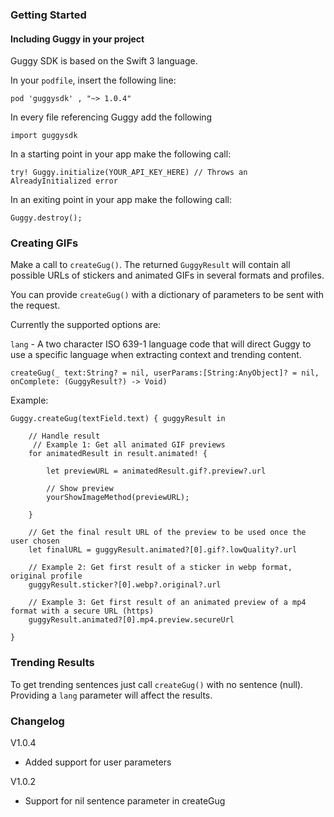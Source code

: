 ### Getting Started

#### Including Guggy in your project

Guggy SDK is based on the Swift 3 language.

In your `podfile`, insert the following line:
````
pod 'guggysdk' , "~> 1.0.4"
````

In every file referencing Guggy add the following

````
import guggysdk
````

In a starting point in your app make the following call:
````
try! Guggy.initialize(YOUR_API_KEY_HERE) // Throws an AlreadyInitialized error
````

In an exiting point in your app make the following call:

````
Guggy.destroy();
````

### Creating GIFs

Make a call to `createGug()`.
The returned `GuggyResult` will contain all possible URLs of stickers and animated GIFs in several formats and profiles.

You can provide `createGug()` with a dictionary of parameters to be sent with the request.

Currently the supported options are:

`lang` - A two character ISO 639-1 language code that will direct Guggy to use a specific language when extracting context and trending content.

````
createGug(_ text:String? = nil, userParams:[String:AnyObject]? = nil, onComplete: (GuggyResult?) -> Void)
````

Example:
````
Guggy.createGug(textField.text) { guggyResult in

    // Handle result
     // Example 1: Get all animated GIF previews
    for animatedResult in result.animated! {

        let previewURL = animatedResult.gif?.preview?.url

        // Show preview
        yourShowImageMethod(previewURL);

    }

    // Get the final result URL of the preview to be used once the user chosen
    let finalURL = guggyResult.animated?[0].gif?.lowQuality?.url

    // Example 2: Get first result of a sticker in webp format, original profile
    guggyResult.sticker?[0].webp?.original?.url

    // Example 3: Get first result of an animated preview of a mp4 format with a secure URL (https)
    guggyResult.animated?[0].mp4.preview.secureUrl

}
````

### Trending Results

To get trending sentences just call `createGug()` with no sentence (null).
Providing a `lang` parameter will affect the results.

### Changelog

V1.0.4

  * Added support for user parameters

V1.0.2

  * Support for nil sentence parameter in createGug
